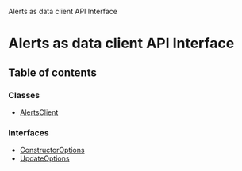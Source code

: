 Alerts as data client API Interface

# Alerts as data client API Interface

## Table of contents

### Classes

- [AlertsClient](classes/alertsclient.md)

### Interfaces

- [ConstructorOptions](interfaces/constructoroptions.md)
- [UpdateOptions](interfaces/updateoptions.md)
